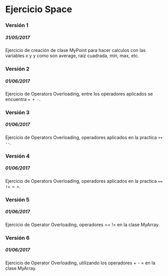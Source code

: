 <h1>Ejercicio Space</h1>
<h3>Versión 1</h3>
<h5>31/05/2017</h5>
Ejercicio de creación de clase MyPoint para hacer calculos con las variables x y y como son average, raíz cuadrada, min, max, etc.

<h3>Versión 2</h3>
<h5>01/06/2017</h5>
Ejercicio de Operators Overloading, entre los operadores aplicados se encuentra <code>= + -</code>.

<h3>Versión 3</h3>
<h5>01/06/2017</h5>
Ejercicio de Operators Overloading, operadores aplicados en la practica <code>++ --</code>.

<h3>Versión 4</h3>
<h5>01/06/2017</h5>
Ejercicio de Operators Overloading, operadores aplicados en la practica <code>== != < ></code>.

<h3>Versión 5</h3>
<h5>01/06/2017</h5>
Ejercicio de Operator Overloading, operadores == != en la clase MyArray.

<h3>Versión 6</h3>
<h5>01/06/2017</h5>
Ejercicio de Operator Overloading, utilizando los operadores + - = en la clase MyArray.